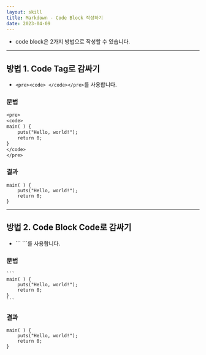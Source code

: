 ```yaml
---
layout: skill
title: Markdown - Code Block 작성하기
date: 2023-04-09
---
```





- code block은 2가지 방법으로 작성할 수 있습니다.




---




## 방법 1. Code Tag로 감싸기

- `<pre><code> </code></pre>`를 사용합니다.


### 문법

```txt
<pre>
<code>
main( ) {
    puts("Hello, world!");
    return 0;
}
</code>
</pre>
```


### 결과

<pre><code>main( ) {
    puts("Hello, world!");
    return 0;
}</code></pre>




---




## 방법 2. Code Block Code로 감싸기

- \`\`\` \`\`\`를 사용합니다.


### 문법

<pre><code class='language-plaintext'>```
main( ) {
    puts("Hello, world!");
    return 0;
}
```</code></pre>


### 결과

```
main( ) {
    puts("Hello, world!");
    return 0;
}
```
